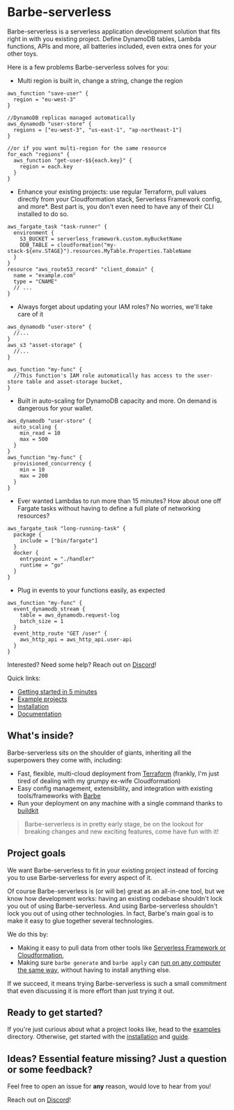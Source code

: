 # Barbe-serverless

Barbe-serverless is a serverless application development solution that fits right in with you existing project. 
Define DynamoDB tables, Lambda functions, APIs and more, all batteries included, even extra ones for your other toys.

Here is a few problems Barbe-serverless solves for you:
- Multi region is built in, change a string, change the region
```hcl
aws_function "save-user" {
  region = "eu-west-3"
}

//DynamoDB replicas managed automatically
aws_dynamodb "user-store" {
  regions = ["eu-west-3", "us-east-1", "ap-northeast-1"]
}

//or if you want multi-region for the same resource
for_each "regions" {
  aws_function "get-user-$${each.key}" {
    region = each.key
  }
}
```
- Enhance your existing projects: use regular Terraform, pull values directly from your Cloudformation stack, Serverless Framework config, and more*. Best part is, you don't even need to have any of their CLI installed to do so.
```hcl
aws_fargate_task "task-runner" {
  environment {
    S3_BUCKET = serverless_framework.custom.myBucketName
    DDB_TABLE = cloudformation("my-stack-${env.STAGE}").resources.MyTable.Properties.TableName
  }
}
resource "aws_route53_record" "client_domain" {
  name = "example.com"
  type = "CNAME"
  // ...
}
```
- Always forget about updating your IAM roles? No worries, we'll take care of it
```hcl
aws_dynamodb "user-store" {
  //...
}
aws_s3 "asset-storage" {
  //...
}

aws_function "my-func" {
  //This function's IAM role automatically has access to the user-store table and asset-storage bucket,
}
```
- Built in auto-scaling for DynamoDB capacity and more. On demand is dangerous for your wallet.
```hcl
aws_dynamodb "user-store" {
  auto_scaling {
    min_read = 10
    max = 500
  }
}
aws_function "my-func" {
  provisioned_concurrency {
    min = 10
    max = 200
  }
}
```
- Ever wanted Lambdas to run more than 15 minutes? How about one off Fargate tasks without having to define a full plate of networking resources?
```hcl
aws_fargate_task "long-running-task" {
  package {
    include = ["bin/fargate"]
  }
  docker {
    entrypoint = "./handler"
    runtime = "go"
  }
}
```
- Plug in events to your functions easily, as expected
```hcl
aws_function "my-func" {
  event_dynamodb_stream {
    table = aws_dynamodb.request-log
    batch_size = 1
  }
  event_http_route "GET /user" {
    aws_http_api = aws_http_api.user-api
  }
}
```

Interested? Need some help? Reach out on [Discord](https://hub.barbe.app/discord)!

Quick links:
- [Getting started in 5 minutes](./docs/getting-started.md)
- [Example projects](./examples)
- [Installation](./docs/installation.md)
- [Documentation](./docs/README.md)


## What's inside?

Barbe-serverless sits on the shoulder of giants, inheriting all the superpowers they come with, including:
- Fast, flexible, multi-cloud deployment from [Terraform](https://github.com/hashicorp/terraform) (frankly, I'm just tired of dealing with my grumpy ex-wife Cloudformation)
- Easy config management, extensibility, and integration with existing tools/frameworks with [Barbe](https://github.com/Plenituz/barbe)
- Run your deployment on any machine with a single command thanks to [buildkit](https://github.com/moby/buildkit)

> Barbe-serverless is in pretty early stage, be on the lookout for breaking changes and new exciting features, come have fun with it!


## Project goals

We want Barbe-serverless to fit in your existing project instead of forcing you to use Barbe-serverless for every aspect of it.

Of course Barbe-serverless is (or will be) great as an all-in-one tool, but we know how development works: having an existing codebase shouldn't lock you out of using Barbe-serverless.
And using Barbe-serverless shouldn't lock you out of using other technologies. In fact, Barbe's main goal is to make it easy to glue together several technologies.

We do this by:
- Making it easy to pull data from other tools like [Serverless Framework or Cloudformation](./docs/integrating-existing-projects.md), 
- Making sure `barbe generate` and `barbe apply` can [run on any computer the same way](./docs/articles/buildkit.md), without having to install anything else.

If we succeed, it means trying Barbe-serverless is such a small commitment that even discussing it is more effort than just trying it out.

## Ready to get started?

If you're just curious about what a project looks like, head to the [examples](./examples) directory. 
Otherwise, get started with the [installation](./docs/installation.md) and [guide](./docs/getting-started.md).

## Ideas? Essential feature missing? Just a question or some feedback?

Feel free to open an issue for **any** reason, would love to hear from you!

Reach out on [Discord](https://hub.barbe.app/discord)!